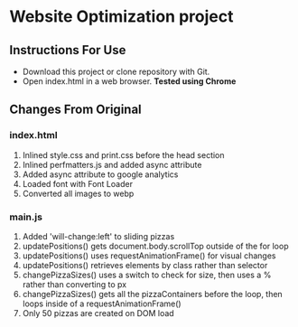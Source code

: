# Website Optimization project

## Instructions For Use
* Download this project or clone repository with Git.
* Open index.html in a web browser. **Tested using Chrome**

## Changes From Original

### index.html
1. Inlined style.css and print.css before the head section
2. Inlined perfmatters.js and added async attribute
3. Added async attribute to google analytics
4. Loaded font with Font Loader
5. Converted all images to webp

### main.js
1. Added 'will-change:left' to sliding pizzas
2. updatePositions() gets document.body.scrollTop outside of the for loop
3. updatePositions() uses requestAnimationFrame() for visual changes
4. updatePositions() retrieves elements by class rather than selector
4. changePizzaSizes() uses a switch to check for size, then uses a % rather than converting to px
5. changePizzaSizes() gets all the pizzaContainers before the loop, then loops inside of a requestAnimationFrame()
6. Only 50 pizzas are created on DOM load

